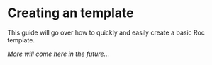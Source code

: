 # Creating an template

This guide will go over how to quickly and easily create a basic Roc template.

_More will come here in the future…_
